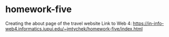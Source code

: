# homework-five

Creating the about page of the travel website
Link to Web 4:
https://in-info-web4.informatics.iupui.edu/~jmtychek/homework-five/index.html
